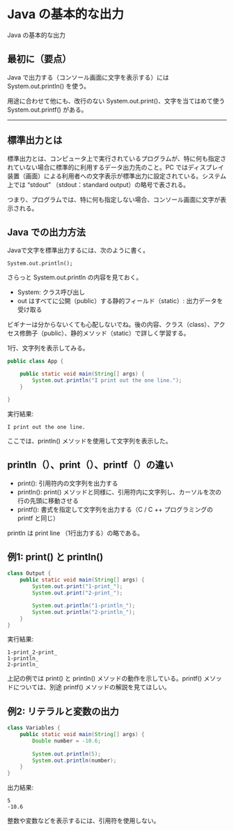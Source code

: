 # Java の基本的な出力

Java の基本的な出力

## 最初に（要点）

Java で出力する（コンソール画面に文字を表示する）には System.out.println() を使う。

用途に合わせて他にも、改行のない System.out.print()、文字を当てはめて使う System.out.printf() がある。

***

## 標準出力とは

標準出力とは、コンピュータ上で実行されているプログラムが、特に何も指定されていない場合に標準的に利用するデータ出力先のこと。PC ではディスプレイ装置（画面）による利用者への文字表示が標準出力に設定されている。システム上では “stdout” （stdout：standard output）の略号で表される。

つまり、プログラムでは、特に何も指定しない場合、コンソール画面に文字が表示される。

## Java での出力方法

Javaで文字を標準出力するには、次のように書く。

``` console
System.out.println();
```

さらっと System.out.println の内容を見ておく。

* System: クラス呼び出し
* out はすべてに公開（public）する静的フィールド（static）: 出力データを受け取る

ビギナーは分からないくても心配しないでね。後の内容、クラス（class）、アクセス修飾子（public）、静的メソッド（static）で詳しく学習する。

1行、文字列を表示してみる。
```java 
public class App {

    public static void main(String[] args) {
        System.out.println("I print out the one line.");
    }

}
``` 

実行結果:
```console
I print out the one line.
```

ここでは、println() メソッドを使用して文字列を表示した。

## println（）、print（）、printf（）の違い

* print(): 引用符内の文字列を出力する
* println(): print() メソッドと同様に、引用符内に文字列し、カーソルを次の行の先頭に移動させる
* printf(): 書式を指定して文字列を出力する（C / C ++ プログラミングの printf と同じ）

println は print line （1行出力する）の略である。

## 例1: print() と println()

``` java
class Output {
    public static void main(String[] args) {
        System.out.print("1-print_");
        System.out.print("2-print_");

        System.out.println("1-println_");
        System.out.println("2-println_");
    }
}
```

実行結果:

``` console
1-print_2-print_
1-println_
2-println_
```

上記の例では print() と println() メソッドの動作を示している。printf() メソッドについては、別途 printf() メソッドの解説を見てほしい。

## 例2: リテラルと変数の出力

``` java
class Variables {
    public static void main(String[] args) { 	
        Double number = -10.6;
    	
        System.out.println(5);
        System.out.println(number);
    }
}
```

出力結果: 

``` console
5
-10.6
```

整数や変数などを表示するには、引用符を使用しない。
